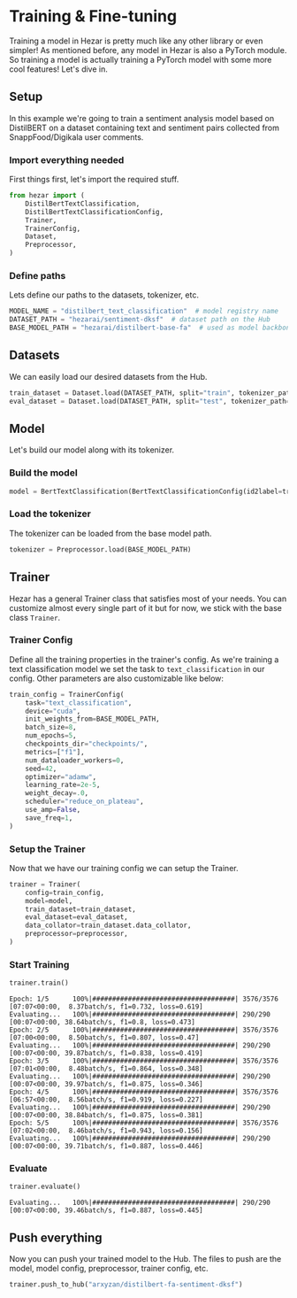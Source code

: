 # Training & Fine-tuning

Training a model in Hezar is pretty much like any other library or even simpler! As mentioned before, any model in Hezar
is also a PyTorch module. So training a model is actually training a PyTorch model with some more cool features!
Let's dive in.

## Setup
In this example we're going to train a sentiment analysis model based on DistilBERT on a dataset containing
text and sentiment pairs collected from SnappFood/Digikala user comments.
### Import everything needed
First things first, let's import the required stuff.

```python
from hezar import (
    DistilBertTextClassification,
    DistilBertTextClassificationConfig,
    Trainer,
    TrainerConfig,
    Dataset,
    Preprocessor,
)
```
### Define paths
Lets define our paths to the datasets, tokenizer, etc.
```python
MODEL_NAME = "distilbert_text_classification"  # model registry name
DATASET_PATH = "hezarai/sentiment-dksf"  # dataset path on the Hub
BASE_MODEL_PATH = "hezarai/distilbert-base-fa"  # used as model backbone weights and tokenizer
```
## Datasets
We can easily load our desired datasets from the Hub.
```python
train_dataset = Dataset.load(DATASET_PATH, split="train", tokenizer_path=BASE_MODEL_PATH)
eval_dataset = Dataset.load(DATASET_PATH, split="test", tokenizer_path=BASE_MODEL_PATH)
```

## Model
Let's build our model along with its tokenizer.
### Build the model
```python
model = BertTextClassification(BertTextClassificationConfig(id2label=train_dataset.config.id2label))
```
### Load the tokenizer
The tokenizer can be loaded from the base model path.
```python
tokenizer = Preprocessor.load(BASE_MODEL_PATH)
```

## Trainer
Hezar has a general Trainer class that satisfies most of your needs. You can customize almost every single part of it 
but for now, we stick with the base class `Trainer`. 
### Trainer Config
Define all the training properties in the trainer's config. As we're training a text classification model we set the 
task to `text_classification` in our config. Other parameters are also customizable like below:
```python
train_config = TrainerConfig(
    task="text_classification",
    device="cuda",
    init_weights_from=BASE_MODEL_PATH,
    batch_size=8,
    num_epochs=5,
    checkpoints_dir="checkpoints/",
    metrics=["f1"],
    num_dataloader_workers=0,
    seed=42,
    optimizer="adamw",
    learning_rate=2e-5,
    weight_decay=.0,
    scheduler="reduce_on_plateau",
    use_amp=False,
    save_freq=1,
)
```
### Setup the Trainer
Now that we have our training config we can setup the Trainer.
```python
trainer = Trainer(
    config=train_config,
    model=model,
    train_dataset=train_dataset,
    eval_dataset=eval_dataset,
    data_collator=train_dataset.data_collator,
    preprocessor=preprocessor,
)
```
### Start Training
```python
trainer.train()
```
```
Epoch: 1/5      100%|####################################| 3576/3576 [07:07<00:00,  8.37batch/s, f1=0.732, loss=0.619]
Evaluating...   100%|####################################| 290/290 [00:07<00:00, 38.64batch/s, f1=0.8, loss=0.473]
Epoch: 2/5      100%|####################################| 3576/3576 [07:00<00:00,  8.50batch/s, f1=0.807, loss=0.47]
Evaluating...   100%|####################################| 290/290 [00:07<00:00, 39.87batch/s, f1=0.838, loss=0.419]
Epoch: 3/5      100%|####################################| 3576/3576 [07:01<00:00,  8.48batch/s, f1=0.864, loss=0.348]
Evaluating...   100%|####################################| 290/290 [00:07<00:00, 39.97batch/s, f1=0.875, loss=0.346]
Epoch: 4/5      100%|####################################| 3576/3576 [06:57<00:00,  8.56batch/s, f1=0.919, loss=0.227]
Evaluating...   100%|####################################| 290/290 [00:07<00:00, 38.84batch/s, f1=0.875, loss=0.381]
Epoch: 5/5      100%|####################################| 3576/3576 [07:02<00:00,  8.46batch/s, f1=0.943, loss=0.156]
Evaluating...   100%|####################################| 290/290 [00:07<00:00, 39.71batch/s, f1=0.887, loss=0.446]
```
### Evaluate
```python
trainer.evaluate()
```
```
Evaluating...   100%|####################################| 290/290 [00:07<00:00, 39.46batch/s, f1=0.887, loss=0.445]
```
## Push everything
Now you can push your trained model to the Hub. The files to push are the model, model config, preprocessor, trainer config,
etc.
```python
trainer.push_to_hub("arxyzan/distilbert-fa-sentiment-dksf")
```
